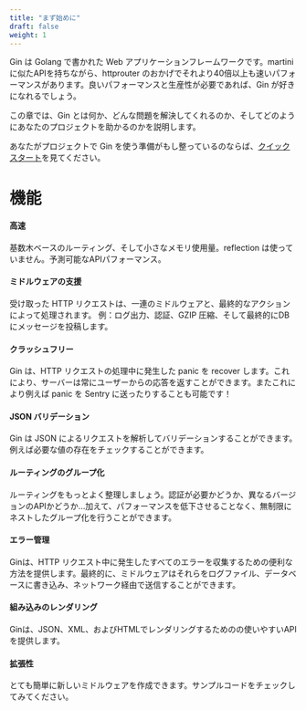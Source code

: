 ```yaml
---
title: "まず始めに"
draft: false
weight: 1
---
```


Gin は Golang で書かれた Web アプリケーションフレームワークです。martini に似たAPIを持ちながら、httprouter のおかげでそれより40倍以上も速いパフォーマンスがあります。良いパフォーマンスと生産性が必要であれば、Gin が好きになれるでしょう。

この章では、Gin とは何か、どんな問題を解決してくれるのか、そしてどのようにあなたのプロジェクトを助かるのかを説明します。

あなたがプロジェクトで Gin を使う準備がもし整っているのならば、[クイックスタート](../quickstart)を見てください。

# 機能

#### 高速
基数木ベースのルーティング、そして小さなメモリ使用量。reflection は使っていません。予測可能なAPIパフォーマンス。

#### ミドルウェアの支援
受け取った HTTP リクエストは、一連のミドルウェアと、最終的なアクションによって処理されます。
例：ログ出力、認証、GZIP 圧縮、そして最終的にDBにメッセージを投稿します。

#### クラッシュフリー
Gin は、HTTP リクエストの処理中に発生した panic を recover します。これにより、サーバーは常にユーザーからの応答を返すことができます。またこれにより例えば panic を Sentry に送ったりすることも可能です！

#### JSON バリデーション
Gin は JSON によるリクエストを解析してバリデーションすることができます。例えば必要な値の存在をチェックすることができます。

#### ルーティングのグループ化
ルーティングをもっとよく整理しましょう。認証が必要かどうか、異なるバージョンのAPIかどうか...加えて、パフォーマンスを低下させることなく、無制限にネストしたグループ化を行うことができます。

#### エラー管理
Ginは、HTTP リクエスト中に発生したすべてのエラーを収集するための便利な方法を提供します。最終的に、ミドルウェアはそれらをログファイル、データベースに書き込み、ネットワーク経由で送信することができます。

#### 組み込みのレンダリング
Ginは、JSON、XML、およびHTMLでレンダリングするためのの使いやすいAPIを提供します。

#### 拡張性
とても簡単に新しいミドルウェアを作成できます。サンプルコードをチェックしてみてください。
